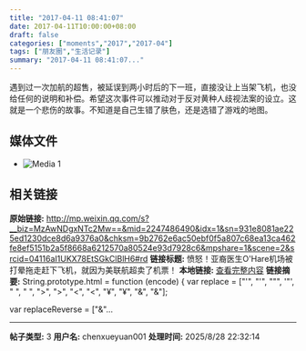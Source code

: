 ```yaml
---
title: "2017-04-11 08:41:07"
date: 2017-04-11T10:00:00+08:00
draft: false
categories: ["moments","2017","2017-04"]
tags: ["朋友圈","生活记录"]
summary: "2017-04-11 08:41:07..."
---
```


遇到过一次加航的超售，被延误到两小时后的下一班，直接没让上当架飞机，也没给任何的说明和补偿。希望这次事件可以推动对于反对黄种人歧视法案的设立。这就是一个悲伤的故事。不知道是自己生错了肤色，还是选错了游戏的地图。

## 媒体文件

- ![Media 1](/Moments/photos/2017-04-11/201704110841070.jpg)

## 相关链接

**原始链接:** http://mp.weixin.qq.com/s?__biz=MzAwNDgxNTc2Mw==&mid=2247486490&idx=1&sn=931e8081ae225ed1230dce8d6a9376a0&chksm=9b2762e6ac50ebf0f5a807c68ea13ca462fe8ef5151b2a5f8668a6212570a80524e93d7928c6&mpshare=1&scene=2&srcid=04116aI1UKX78EtSGkClBlH6#rd
**链接标题:** 愤怒！亚裔医生O'Hare机场被打晕拖走赶下飞机，就因为美联航超卖了机票！
**本地链接:** [查看完整内容](/link_content/2017/04/2017-04-11/link_content/)
**链接摘要:** String.prototype.html = function (encode) {
  var replace = ["&#39;", "'", "&quot;", '"', "&nbsp;", " ", "&gt;", ">", "&lt;", "<", "&yen;", "¥", "&amp;", "&"];
 
 
 
 
 
  
  var replaceReverse = ["&"...

---

**帖子类型:** 3
**用户名:** chenxueyuan001
**处理时间:** 2025/8/28 22:32:14